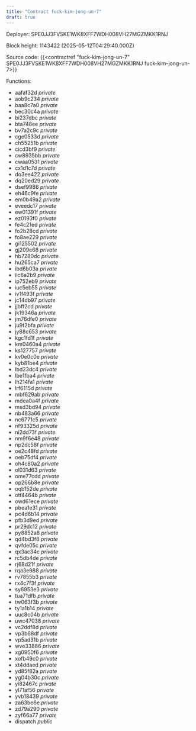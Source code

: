 ```yaml
---
title: "Contract fuck-kim-jong-un-7"
draft: true
---
```

Deployer: SPE0JJ3FVSKE1WK8XFF7WDH008VH27MGZMKK1RNJ


 



Block height: 1143422 (2025-05-12T04:29:40.000Z)

Source code: {{<contractref "fuck-kim-jong-un-7" SPE0JJ3FVSKE1WK8XFF7WDH008VH27MGZMKK1RNJ fuck-kim-jong-un-7>}}

Functions:

* aafaf32d _private_
* aob9c234 _private_
* baa8c7a0 _private_
* bec30c4a _private_
* bi237dbc _private_
* bta748ee _private_
* bv7a2c9c _private_
* cge0533d _private_
* ch55251b _private_
* cicd3bf9 _private_
* cw8935bb _private_
* cwaa0531 _private_
* cx1d1c7d _private_
* do3ee422 _private_
* dq20ed29 _private_
* dsef9986 _private_
* eh46c9fe _private_
* em0b49a2 _private_
* eveedc17 _private_
* ew01391f _private_
* ez0193f0 _private_
* fe4c21ed _private_
* fo2b28cd _private_
* fo8ae229 _private_
* gi125502 _private_
* gj209e68 _private_
* hb7280dc _private_
* hu265ca7 _private_
* ibd6b03a _private_
* iic6a2b9 _private_
* ip752eb9 _private_
* iuc5eb55 _private_
* iv1f493f _private_
* jc14db97 _private_
* jjbff2cd _private_
* jk19346a _private_
* jm76dfe0 _private_
* ju9f2bfa _private_
* jy88c653 _private_
* kgc1fd1f _private_
* km0460a4 _private_
* ks127757 _private_
* kv0e0c0e _private_
* kyb81be4 _private_
* lbd23dc4 _private_
* lbe1fba4 _private_
* lh214fa1 _private_
* lrf6115d _private_
* mbf629ab _private_
* mdea0a4f _private_
* msd3bd94 _private_
* nb483a66 _private_
* nc6771c5 _private_
* nf93325d _private_
* ni2dd73f _private_
* nm9f6e48 _private_
* np2dc58f _private_
* oe2c48fd _private_
* oeb75df4 _private_
* oh4c80a2 _private_
* ol031d63 _private_
* ome77cdd _private_
* op266b8e _private_
* oqb152de _private_
* otf4464b _private_
* owd61ece _private_
* pbea1e31 _private_
* pc4d6b14 _private_
* pfb3d9ed _private_
* pr29dc12 _private_
* py8852a8 _private_
* qd4bd3f8 _private_
* qvfde05c _private_
* qx3ac34c _private_
* rc5db4de _private_
* rj68d21f _private_
* rqa3e988 _private_
* rv7855b3 _private_
* rx4c7f3f _private_
* sy6953e3 _private_
* tua71dfb _private_
* tw063f3b _private_
* ty1a1b14 _private_
* uuc8c04b _private_
* uwc47038 _private_
* vc2ddf8d _private_
* vp3b68df _private_
* vp5ad31b _private_
* wve33886 _private_
* xg0950f6 _private_
* xofb49c0 _private_
* xt4ddaed _private_
* yd85f82a _private_
* yg04b30c _private_
* yi82467c _private_
* yl71af56 _private_
* yvb18439 _private_
* za63be6e _private_
* zd79a290 _private_
* zyf66a77 _private_
* dispatch _public_
